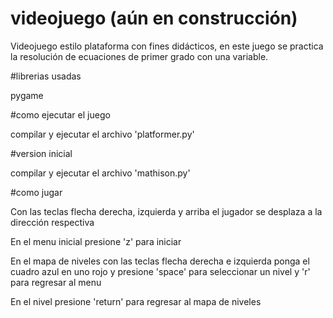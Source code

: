 # videojuego (aún en construcción)
Videojuego estilo plataforma con fines didácticos, en este juego se practica la resolución de ecuaciones de primer grado con una variable.

#librerias usadas

pygame

#como ejecutar el juego

compilar y ejecutar el archivo 'platformer.py'

#version inicial

compilar y ejecutar el archivo 'mathison.py'

#como jugar

Con las teclas flecha derecha, izquierda y arriba el jugador se desplaza a la dirección respectiva

En el menu inicial presione 'z' para iniciar

En el mapa de niveles con las teclas flecha derecha e izquierda ponga el cuadro azul en uno rojo y presione 'space' para seleccionar un nivel y 'r' para regresar al menu

En el nivel presione 'return' para regresar al mapa de niveles
